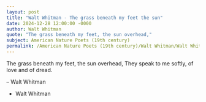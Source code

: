 ```yaml
---
layout: post
title: "Walt Whitman - The grass beneath my feet the sun"
date: 2024-12-28 12:00:00 -0000
author: Walt Whitman
quote: "The grass beneath my feet, the sun overhead,"
subject: American Nature Poets (19th century)
permalink: /American Nature Poets (19th century)/Walt Whitman/Walt Whitman - The grass beneath my feet the sun
---
```


The grass beneath my feet, the sun overhead,
They speak to me softly, of love and of dread.

– Walt Whitman

- Walt Whitman
